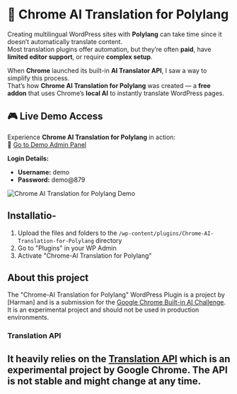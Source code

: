 # 🧠 Chrome AI Translation for Polylang

Creating multilingual WordPress sites with **Polylang** can take time since it doesn’t automatically translate content.  
Most translation plugins offer automation, but they’re often **paid**, have **limited editor support**, or require **complex setup**.

When **Chrome** launched its built-in **AI Translator API**, I saw a way to simplify this process.  
That’s how **Chrome AI Translation for Polylang** was created — a **free addon** that uses Chrome’s **local AI** to instantly translate WordPress pages.

## 🎮 Live Demo Access

Experience **Chrome AI Translation for Polylang** in action:  
🔗 [Go to Demo Admin Panel](https://autopoly-chromeai-translator.instawp.co/wp-admin)

**Login Details:**

- **Username:** demo
- **Password:** demo@879

![Chrome AI Translation for Polylang  Demo](https://autopoly-chromeai-translator.instawp.co/wp-content/uploads/2025/10/loco-chrome-ai.gif)

## Installatio-

1. Upload the files and folders to the `/wp-content/plugins/Chrome-AI-Translation-for-Polylang` directory
2. Go to "Plugins" in your WP Admin
3. Activate "Chrome-AI Translation for Polylang"

## About this project

The "Chrome-AI Translation for Polylang" WordPress Plugin is a project by [Harman] and is a submission for the [Google Chrome Built-in AI Challenge](https://googlechromeai.devpost.com/).  
It is an experimental project and should not be used in production environments.

### Translation API

## It heavily relies on the [Translation API](https://developer.chrome.com/docs/ai/translator-api) which is an experimental project by Google Chrome. The API is not stable and might change at any time.
